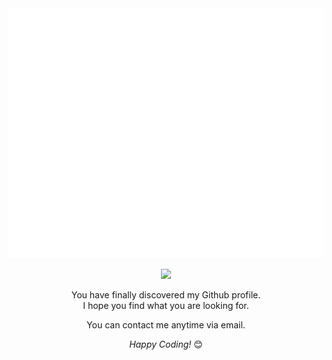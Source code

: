 <div align="center">
<img src="header.svg" width="800" height="400">
</div>

<div align="center">

<a href="mailto:sally20921@snu.ac.kr"><img src="https://img.shields.io/badge/GMAIL-D14836?style=for-the-badge&logo=gmail&logoColor=white"/></a>
  

</div>

<div align="center">

You have finally discovered my Github profile. <br>
I hope you find what you are looking for.
  
You can contact me anytime via email.


<i>Happy Coding!</i> 😊
  


</div>

<div>
  
